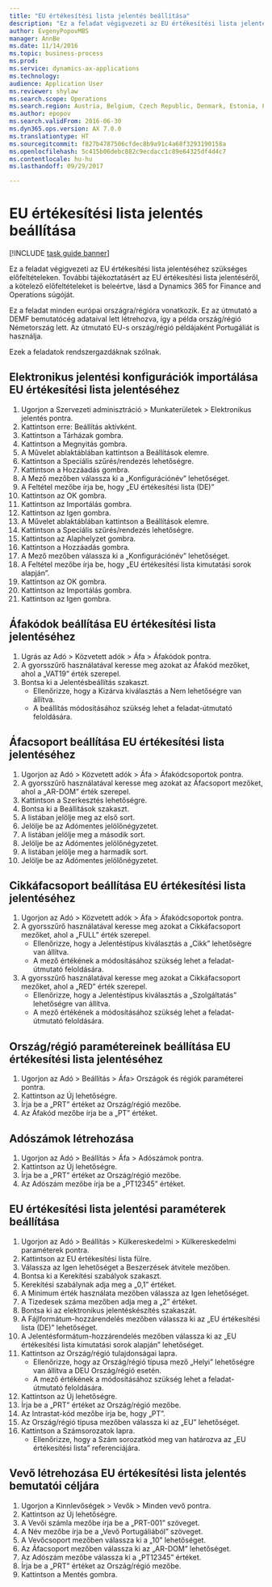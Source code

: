 ```yaml
--- 
title: "EU értékesítési lista jelentés beállítása"
description: "Ez a feladat végigvezeti az EU értékesítési lista jelentéséhez szükséges előfeltételeken."
author: EvgenyPopovMBS
manager: AnnBe
ms.date: 11/14/2016
ms.topic: business-process
ms.prod: 
ms.service: dynamics-ax-applications
ms.technology: 
audience: Application User
ms.reviewer: shylaw
ms.search.scope: Operations
ms.search.region: Austria, Belgium, Czech Republic, Denmark, Estonia, Finland, France, Germany, Hungary, Ireland, Italy, Latvia, Lithuania, Netherlands, Poland, Spain, Sweden, United Kingdom
ms.author: epopov
ms.search.validFrom: 2016-06-30
ms.dyn365.ops.version: AX 7.0.0
ms.translationtype: HT
ms.sourcegitcommit: f827b4787506cfdec8b9a91c4a68f3293190158a
ms.openlocfilehash: 5c415b06debc882c9ecdacc1c89e64325df4d4c7
ms.contentlocale: hu-hu
ms.lasthandoff: 09/29/2017

---
```

# <a name="set-up-eu-sales-list-reporting"></a>EU értékesítési lista jelentés beállítása

[!INCLUDE [task guide banner](../../includes/task-guide-banner.md)]

Ez a feladat végigvezeti az EU értékesítési lista jelentéséhez szükséges előfeltételeken. További tájékoztatásért az EU értékesítési lista jelentéséről, a kötelező előfeltételeket is beleértve, lásd a Dynamics 365 for Finance and Operations súgóját.

Ez a feladat minden európai országra/régióra vonatkozik. Ez az útmutató a DEMF bemutatócég adataival lett létrehozva, így a példa ország/régió Németország lett. Az útmutató EU-s ország/régió példájaként Portugáliát is használja.

Ezek a feladatok rendszergazdáknak szólnak.


## <a name="import-electronic-reporting-configurations-for-eu-sales-list-reporting"></a>Elektronikus jelentési konfigurációk importálása EU értékesítési lista jelentéséhez
1. Ugorjon a Szervezeti adminisztráció > Munkaterületek > Elektronikus jelentés pontra.
2. Kattintson erre: Beállítás aktívként.
3. Kattintson a Tárházak gombra.
4. Kattintson a Megnyitás gombra.
5. A Művelet ablaktáblában kattintson a Beállítások elemre.
6. Kattintson a Speciális szűrés/rendezés lehetőségre.
7. Kattintson a Hozzáadás gombra.
8. A Mező mezőben válassza ki a „Konfigurációnév” lehetőséget.
9. A Feltétel mezőbe írja be, hogy „EU értékesítési lista (DE)”
10. Kattintson az OK gombra.
11. Kattintson az Importálás gombra.
12. Kattintson az Igen gombra.
13. A Művelet ablaktáblában kattintson a Beállítások elemre.
14. Kattintson a Speciális szűrés/rendezés lehetőségre.
15. Kattintson az Alaphelyzet gombra.
16. Kattintson a Hozzáadás gombra.
17. A Mező mezőben válassza ki a „Konfigurációnév” lehetőséget.
18. A Feltétel mezőbe írja be, hogy „EU értékesítési lista kimutatási sorok alapján”.
19. Kattintson az OK gombra.
20. Kattintson az Importálás gombra.
21. Kattintson az Igen gombra.

## <a name="set-up-sales-tax-codes-for-eu-sales-list-reporting"></a>Áfakódok beállítása EU értékesítési lista jelentéséhez
1. Ugrás az Adó > Közvetett adók > Áfa > Áfakódok pontra.
2. A gyorsszűrő használatával keresse meg azokat az Áfakód mezőket, ahol a „VAT19” érték szerepel.
3. Bontsa ki a Jelentésbeállítás szakaszt.
    * Ellenőrizze, hogy a Kizárva kiválasztás a Nem lehetőségre van állítva.  
    * A beállítás módosításához szükség lehet a feladat-útmutató feloldására.  

## <a name="set-up-sales-tax-groups-for-eu-sales-list-reporting"></a>Áfacsoport beállítása EU értékesítési lista jelentéséhez
1. Ugorjon az Adó > Közvetett adók > Áfa > Áfakódcsoportok pontra.
2. A gyorsszűrő használatával keresse meg azokat az Áfacsoport mezőket, ahol a „AR-DOM” érték szerepel.
3. Kattintson a Szerkesztés lehetőségre.
4. Bontsa ki a Beállítások szakaszt.
5. A listában jelölje meg az első sort.
6. Jelölje be az Adómentes jelölőnégyzetet.
7. A listában jelölje meg a második sort.
8. Jelölje be az Adómentes jelölőnégyzetet.
9. A listában jelölje meg a harmadik sort.
10. Jelölje be az Adómentes jelölőnégyzetet.

## <a name="set-up-item-sales-tax-groups-for-eu-sales-list-reporting"></a>Cikkáfacsoport beállítása EU értékesítési lista jelentéséhez
1. Ugorjon az Adó > Közvetett adók > Áfa > Áfakódcsoportok pontra.
2. A gyorsszűrő használatával keresse meg azokat a Cikkáfacsoport mezőket, ahol a „FULL” érték szerepel.
    * Ellenőrizze, hogy a Jelentéstípus kiválasztás a „Cikk” lehetőségre van állítva.  
    * A mező értékének a módosításához szükség lehet a feladat-útmutató feloldására.  
3. A gyorsszűrő használatával keresse meg azokat a Cikkáfacsoport mezőket, ahol a „RED” érték szerepel.
    * Ellenőrizze, hogy a Jelentéstípus kiválasztás a „Szolgáltatás” lehetőségre van állítva.  
    * A mező értékének a módosításához szükség lehet a feladat-útmutató feloldására.  

## <a name="set-up-countryregion-parameters-for-eu-sales-list-reporting"></a>Ország/régió paramétereinek beállítása EU értékesítési lista jelentéséhez
1. Ugorjon az Adó > Beállítás > Áfa> Országok és régiók paraméterei pontra.
2. Kattintson az Új lehetőségre.
3. Írja be a „PRT” értéket az Ország/régió mezőbe.
4. Az Áfakód mezőbe írja be a „PT” értéket.

## <a name="create-tax-exempt-numbers"></a>Adószámok létrehozása
1. Ugorjon az Adó > Beállítás > Áfa > Adószámok pontra.
2. Kattintson az Új lehetőségre.
3. Írja be a „PRT” értéket az Ország/régió mezőbe.
4. Az Adószám mezőbe írja be a „PT12345” értéket.

## <a name="set-up-eu-sales-list-reporting-parameters"></a>EU értékesítési lista jelentési paraméterek beállítása
1. Ugorjon az Adó > Beállítás > Külkereskedelmi > Külkereskedelmi paraméterek pontra.
2. Kattintson az EU értékesítési lista fülre.
3. Válassza az Igen lehetőséget a Beszerzések átvitele mezőben.
4. Bontsa ki a Kerekítési szabályok szakaszt.
5. Kerekítési szabálynak adja meg a „0,1” értéket.
6. A Minimum érték használata mezőben válassza az Igen lehetőséget.
7. A Tizedesek száma mezőben adja meg a „2” értéket.
8. Bontsa ki az elektronikus jelentéskészítés szakaszát.
9. A Fájlformátum-hozzárendelés mezőben válassza ki az „EU értékesítési lista (DE)” lehetőséget.
10. A Jelentésformátum-hozzárendelés mezőben válassza ki az „EU értékesítési lista kimutatási sorok alapján” lehetőséget.
11. Kattintson az Ország/régió tulajdonságai lapra.
    * Ellenőrizze, hogy az Ország/régió típusa mező „Helyi” lehetőségre van állítva a DEU Ország/régió esetén.  
    * A mező értékének a módosításához szükség lehet a feladat-útmutató feloldására.  
12. Kattintson az Új lehetőségre.
13. Írja be a „PRT” értéket az Ország/régió mezőbe.
14. Az Intrastat-kód mezőbe írja be, hogy „PT”.
15. Az Ország/régió típusa mezőben válassza ki az „EU” lehetőséget.
16. Kattintson a Számsorozatok lapra.
    * Ellenőrizze, hogy a Szám sorozatkód meg van határozva az „EU értékesítési lista” referenciájára.  

## <a name="create-a-customer-for-eu-sales-list-reporting-demo-purposes"></a>Vevő létrehozása EU értékesítési lista jelentés bemutatói céljára
1. Ugorjon a Kinnlevőségek > Vevők > Minden vevő pontra.
2. Kattintson az Új lehetőségre.
3. A Vevői számla mezőbe írja be a „PRT-001” szöveget.
4. A Név mezőbe írja be a „Vevő Portugáliából” szöveget.
5. A Vevőcsoport mezőben válassza ki a „10” lehetőséget.
6. Az Áfacsoport mezőben válassza ki az „AR-DOM” lehetőséget.
7. Az Adószám mezőbe válassza ki a „PT12345” értéket.
8. Írja be a „PRT” értéket az Ország/régió mezőbe.
9. Kattintson a Mentés gombra.


